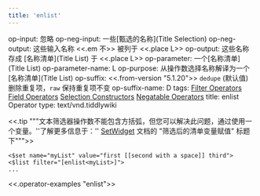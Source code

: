 ```yaml
---
title: 'enlist'
---
```


op-input: 忽略
op-neg-input: 一些[甄选的名称](Title Selection)
op-neg-output: 这些输入名称 <<.em 不>> 被列于 <<.place L>>
op-output: 这些名称存成 [名称清单](Title List) 于 <<.place L>>
op-parameter: 一个[名称清单](Title List)
op-parameter-name: L
op-purpose: 从操作数选择名称解译为一个[名称清单](Title List)
op-suffix: <<.from-version "5.1.20">> `dedupe` (默认值) 删除重复项，`raw` 保持重复项不变
op-suffix-name: D
tags: [Filter Operators](#Filter%20Operators) [Field Operators](#Field%20Operators) [Selection Constructors](#Selection%20Constructors) [Negatable Operators](#Negatable%20Operators)
title: enlist Operator
type: text/vnd.tiddlywiki

<<.tip """文本筛选器操作数不能包含方括弧，但您可以解决此问题，通过使用一个变量。''了解更多信息于：'' [SetWidget](#SetWidget) 文档的 "筛选后的清单变量赋值" 标题下""">>

```
<$set name="myList" value="first [[second with a space]] third">
<$list filter="[enlist<myList>]">
...
```


<<.operator-examples "enlist">>
